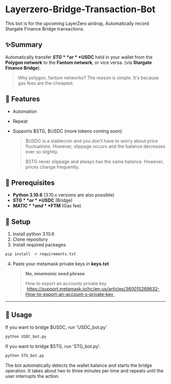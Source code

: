 # Layerzero-Bridge-Transaction-Bot

This bot is for the upcoming LayerZero airdrop, Automatically record Stargate Finance Bridge transactions.

## ✨Summary

Automatically transfer **$STG** or **$USDC** held in your wallet from the **Polygon network** to the **Fantom network**, or vice versa. (via **Stargate Finance Bridge**).

  > Why polygon, fantom networks?
  > The reason is simple. It's because gas fees are the cheapest.

## 💨 Features

- Automation

- Repeat

- Supports $STG, $USDC (more tokens coming soon)

  > $USDC is a stablecoin and you don't have to worry about price fluctuations. However, slippage occurs and the balance decreases ever so slightly.
  >
  > $STG never slippage and always has the same balance. However, prices change frequently.

## 🚧 Prerequisites

- **Python 3.10.6** (3.10.x versions are also possible)
- **$STG** or **$USDC** (Bridge)
- **$MATIC** and **$FTM** (Gas fee)

## 📝 Setup

1. Install python 3.10.6
2. Clone repository
3. Install required packages

```python
pip install -r requirements.txt
```

4. Paste your metamask private keys in **keys.txt**

   > **No, mnemonic seed phrase**
   >
   > How to export an accounts private key​ https://support.metamask.io/hc/en-us/articles/360015289632-How-to-export-an-account-s-private-key 

   

---

## 📝 Usage

If you want to bridge $USDC, run 'USDC_bot.py'

  ```python
python USDC_bot.py
  ```

If you want to bridge $STG, run 'STG_bot.py'.

  ```python
python STG_bot.py
  ```

The bot automatically detects the wallet balance and starts the bridge operation. It takes about two to three minutes per time and repeats until the user interrupts the action.

